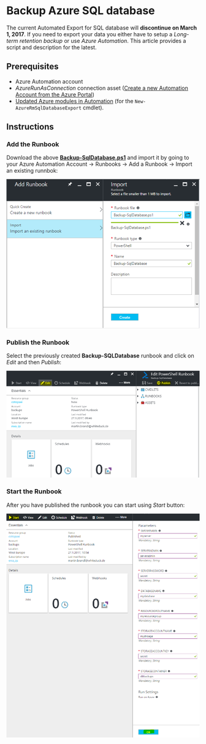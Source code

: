 # Backup Azure SQL database

The current Automated Export for SQL database will **discontinue on March 1, 2017**. If you need to export your data you either have to setup a *Long-term retention backup* or use *Azure Automation*. This article provides a script and description for the latest.



## Prerequisites
+ Azure Automation account
+ *AzureRunAsConnection* connection asset ([Create a new Automation Account from the Azure Portal](https://docs.microsoft.com/en-us/azure/automation/automation-sec-configure-azure-runas-account))
+ [Updated Azure modules in Automation](http://dinventive.com/blog/2016/10/13/5-simple-steps-how-to-update-the-default-global-modules-to-latest-version-under-assets-in-microsoft-azure-automation-account/) (for the ```New-AzureRmSqlDatabaseExport``` cmdlet).

## Instructions
### Add the Runbook
Download the above [**Backup-SqlDatabase.ps1**](https://github.com/whiteducksoftware/azure-backupsqldatabase/blob/master/Backup-SqlDatabase.ps1) and import it by going to your Azure Automation Account -> Runbooks -> Add a Runbook -> Import an existing runnbok:

![Import Runbook](https://github.com/whiteducksoftware/azure-backupsqldatabase/blob/master/resources/importrunbook.png)

### Publish the Runbook
Select the previously created **Backup-SQLDatabase** runbook and click on *Edit* and then *Publish*:

![Publish Runbook](https://github.com/whiteducksoftware/azure-backupsqldatabase/blob/master/resources/publishrunbook.png)

### Start the Runbook
After you have published the runbook you can start using *Start* button:

![Start Runbook](https://github.com/whiteducksoftware/azure-backupsqldatabase/blob/master/resources/startrunbook.PNG)
